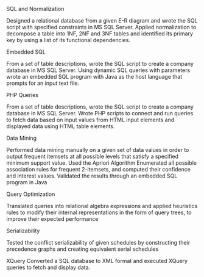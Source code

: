 SQL and NormalizationDesigned a relational database from a given E-R diagram and wrote the SQL script with specified constraints in MS SQL Server.Applied normalization to decompose a table into 1NF, 2NF and 3NF tables and identified its primary key by using a list of its functional dependencies. Embedded SQLFrom a set of table descriptions, wrote the SQL script to create a company database in MS SQL Server. Using dynamic SQL queries with parameters wrote an embedded SQL program with Java as the host language that prompts for an input text file.PHP QueriesFrom a set of table descriptions, wrote the SQL script to create a company database in MS SQL Server. Wrote PHP scripts to connect and run queries to fetch data based on input values from HTML input elements and displayed data using HTML table elements.Data MiningPerformed data mining manually on a given set of data values in order to output frequent itemsets at all possible levels that satisfy a specified minimum support value. Used the Apriori AlgorithmEnumerated all possible association rules for frequent 2-itemsets, and computed their confidence and interest values. Validated the results through an embedded SQL program in JavaQuery OptimizationTranslated queries into relational algebra expressions and applied heuristics rules to modify their internal representations in the form of query trees, to improve their expected performanceSerializabilityTested the conflict serializability of given schedules by constructing their precedence graphs and creating equivalent serial schedulesXQueryConverted a SQL database to XML format and executed XQuery queries to fetch and display data. 